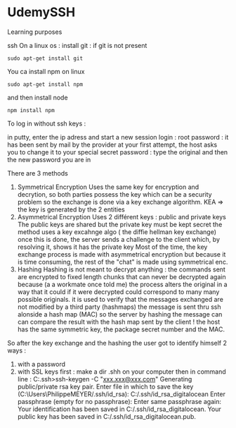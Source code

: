 # UdemySSH
Learning purposes

ssh
On a linux os :
install git : if git is not present 

```
sudo apt-get install git
```
You ca install npm on linux
```
sudo apt-get install npm
```
and then install node 
```
npm install npm
```

To log in without ssh keys :

in putty, enter the ip adress and start a new session
login : root
password : it has been sent by mail by the provider
at your first attempt, the host asks you to change it to your special secret password : type the original and then the new password
you are in

There are 3 methods

1. Symmetrical Encryption
   Uses the same key for encryption and decrytion, so both parties possess the key which can be a security problem so the exchange is done via a key exchange algorithm. KEA => the key is generated by the 2 entities
1. Asymmetrical Encryption
   Uses 2 différent keys : public and private keys The public keys are shared but the private key must be kept secret
   the method uses a key excahnge algo ( the diffie hellman key exchange) once this is done, the server sends a challenge to the client which, by resolving it, shows it has the private key Most of the time, the key exchange process is made with asymmetrical encryption but because it is time consuming, the rest of the "chat" is made using symmetrical enc.
1. Hashing
   Hashing is not meant to decrypt anything : the commands sent are encrypted to fixed length chunks that can never be decrypted again because (a a workmate once told me) the process alters the original in a way that it could if it were decrypted could correspond to    many many possible originals.
   it is used to verify that the messages exchanged are not modified by a third party (hashmaps) the message is sent thru ssh alonside a hash map (MAC) so the server by hashing the message can can compare the result with the hash map sent by the client ! the host has the same symmetric key, the package secret number and the MAC.
   
 So after the key exchange and the hashing the user got to identify himself
 2 ways :
 
 1. with a password
 1. with SSL keys
   first : make a dir .shh on your computer 
   then in command line : C:\.ssh>ssh-keygen -C "xxx.xxx@xxx.com"
   Generating public/private rsa key pair.
   Enter file in which to save the key (C:\Users\PhilippeMEYER/.ssh/id_rsa): C:/.ssh/id_rsa_digitalocean
   Enter passphrase (empty for no passphrase):
   Enter same passphrase again:
   Your identification has been saved in C:/.ssh/id_rsa_digitalocean.
   Your public key has been saved in C:/.ssh/id_rsa_digitalocean.pub.
 
